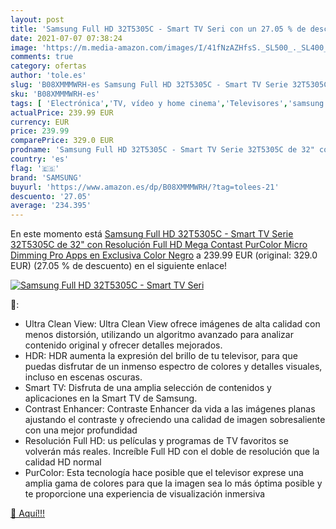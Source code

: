 ```yaml
---
layout: post
title: 'Samsung Full HD 32T5305C - Smart TV Seri con un 27.05 % de descuento'
date: 2021-07-07 07:38:24
image: 'https://m.media-amazon.com/images/I/41fNzAZHfsS._SL500_._SL400_.jpg'
comments: true
category: ofertas
author: 'tole.es'
slug: 'B08XMMMWRH-es Samsung Full HD 32T5305C - Smart TV Serie 32T5305C de 32"...'
sku: 'B08XMMMWRH-es'
tags: [ 'Electrónica','TV, vídeo y home cinema','Televisores','samsung','smart','tv', ]
actualPrice: 239.99 EUR
currency: EUR
price: 239.99
comparePrice: 329.0 EUR
prodname: 'Samsung Full HD 32T5305C - Smart TV Serie 32T5305C de 32" con Resolución Full HD  Mega Contast  PurColor  Micro Dimming Pro  Apps en Exclusiva  Color Negro'
country: 'es'
flag: '🇪🇸'
brand: 'SAMSUNG'
buyurl: 'https://www.amazon.es/dp/B08XMMMWRH/?tag=tolees-21'
descuento: '27.05'
average: '234.395'
---
```


En este momento está [Samsung Full HD 32T5305C - Smart TV Serie 32T5305C de 32" con Resolución Full HD  Mega Contast  PurColor  Micro Dimming Pro  Apps en Exclusiva  Color Negro](https://www.amazon.es/dp/B08XMMMWRH/?tag=tolees-21) a 239.99 EUR (original: 329.0 EUR) (27.05 %  de descuento) en el siguiente enlace!

[![Samsung Full HD 32T5305C - Smart TV Seri](https://m.media-amazon.com/images/I/41fNzAZHfsS._SL500_._SL400_.jpg)](https://www.amazon.es/dp/B08XMMMWRH/?tag=tolees-21)

🔎:

- Ultra Clean View: Ultra Clean View ofrece imágenes de alta calidad con menos distorsión, utilizando un algoritmo avanzado para analizar contenido original y ofrecer detalles mejorados.
- HDR: HDR aumenta la expresión del brillo de tu televisor, para que puedas disfrutar de un inmenso espectro de colores y detalles visuales, incluso en escenas oscuras.
- Smart TV: Disfruta de una amplia selección de contenidos y aplicaciones en la Smart TV de Samsung.
- Contrast Enhancer: Contraste Enhancer da vida a las imágenes planas ajustando el contraste y ofreciendo una calidad de imagen sobresaliente con una mejor profundidad
- Resolución Full HD: us películas y programas de TV favoritos se volverán más reales. Increíble Full HD con el doble de resolución que la calidad HD normal
- PurColor: Esta tecnología hace posible que el televisor exprese una amplia gama de colores para que la imagen sea lo más óptima posible y te proporcione una experiencia de visualización inmersiva

[🛒 Aquí!!!](https://www.amazon.es/dp/B08XMMMWRH/?tag=tolees-21)
